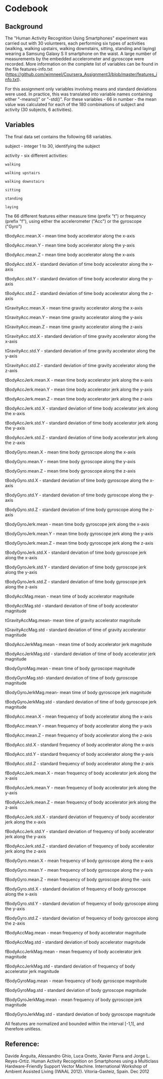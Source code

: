# Codebook

## Background

The "Human Activity Recognition Using Smartphones" experiment was carried out with 30 volunteers, each performing six types of activities (walking, walking upstairs, walking downstairs, sitting, standing and laying) wearing a Samsung Galaxy S II smartphone on the waist. A large number of measurements by the embedded accelerometer and gyroscope were recorded. More information on the complete list of variables can be found in the file features-info.txt (https://github.com/wimneel/Coursera_Assignment3/blob/master/features_info.txt).

For this assignment only variables involving means and standard deviations were used. In practice, this was translated into variable names containing either "-means()" or "-std()". For these variables - 66 in number - the mean value was calculated for each of the 180 combinations of subject and activity (30 subjects, 6 activities).

## Variables
The final data set contains the following 68 variables.

subject - integer 1 to 30, identifying the subject

activity - six different activities:

	walking
	
	walking upstairs
	
	walking downstairs
	
	sitting
	
	standing
	
	laying
	
The 66 different features either measure time (prefix "t") or frequency (prefix "f"), using either the accelerometer ("Acc") or the gyroscope ("Gyro")

tBodyAcc.mean.X - mean time body accelerator along the x-axis

tBodyAcc.mean.Y - mean time body accelerator along the y-axis

tBodyAcc.mean.Z - mean time body accelerator along the x-axis

tBodyAcc.std.X - standard deviation of time body accelerator along the x-axis

tBodyAcc.std.Y - standard deviation of time body accelerator along the y-axis

tBodyAcc.std.Z - standard deviation of time body accelerator along the z-axis

tGravityAcc.mean.X - mean time gravity accelerator along the x-axis

tGravityAcc.mean.Y - mean time gravity accelerator along the y-axis

tGravityAcc.mean.Z - mean time gravity accelerator along the z-axis

tGravityAcc.std.X - standard deviation of time gravity accelerator along the x-axis

tGravityAcc.std.Y - standard deviation of time gravity accelerator along the y-axis

tGravityAcc.std.Z - standard deviation of time gravity accelerator along the z-axis

tBodyAccJerk.mean.X - mean time body accelerator jerk along the x-axis

tBodyAccJerk.mean.Y - mean time body accelerator jerk along the y-axis

tBodyAccJerk.mean.Z - mean time body accelerator jerk along the z-axis

tBodyAccJerk.std.X - standard deviation of time body accelerator jerk along the x-axis

tBodyAccJerk.std.Y - standard deviation of time body accelerator jerk along the y-axis

tBodyAccJerk.std.Z - standard deviation of time body accelerator jerk along the z-axis

tBodyGyro.mean.X - mean time body gyroscope along the x-axis

tBodyGyro.mean.Y - mean time body gyroscope along the y-axis

tBodyGyro.mean.Z - mean time body gyroscope along the z-axis

tBodyGyro.std.X - standard deviation of time body gyroscope along the x-axis

tBodyGyro.std.Y - standard deviation of time body gyroscope along the y-axis

tBodyGyro.std.Z - standard deviation of time body gyroscope along the z-axis

tBodyGyroJerk.mean - mean time body gyroscope jerk along the x-axis

tBodyGyroJerk.mean.Y - mean time body gyroscope jerk along the y-axis

tBodyGyroJerk.mean.Z - mean time body gyroscope jerk along the z-axis

tBodyGyroJerk.std.X - standard deviation of time body gyroscope jerk along the x-axis

tBodyGyroJerk.std.Y - standard deviation of time body gyroscope jerk along the y-axis

tBodyGyroJerk.std.Z - standard deviation of time body gyroscope jerk along the z-axis

tBodyAccMag.mean - mean time of body accelerator magnitude 

tBodyAccMag.std - standard deviation of time of body accelerator magnitude 

tGravityAccMag.mean- mean time of gravity accelerator magnitude 

tGravityAccMag.std - standard deviation of time of gravity accelerator magnitude 

tBodyAccJerkMag.mean - mean time of body accelerator jerk magnitude 

tBodyAccJerkMag.std - standard deviation of time of body accelerator jerk magnitude

tBodyGyroMag.mean - mean time of body gyroscope magnitude

tBodyGyroMag.std- standard deviation of time of body gyroscope magnitude

tBodyGyroJerkMag.mean- mean time of body gyroscope jerk magnitude

tBodyGyroJerkMag.std - standard deviation of time of body gyroscope jerk magnitude

fBodyAcc.mean.X - mean frequency of body accelerator along the x-axis

fBodyAcc.mean.Y - mean frequency of body accelerator along the y-axis

fBodyAcc.mean.Z - mean frequency of body accelerator along the z-axis

fBodyAcc.std.X - standard frequency of body accelerator along the x-axis

fBodyAcc.std.Y - standard frequency of body accelerator along the y-axis

fBodyAcc.std.Z - standard frequency of body accelerator along the z-axis

fBodyAccJerk.mean.X - mean frequency of body accelerator jerk along the x-axis

fBodyAccJerk.mean.Y - mean frequency of body accelerator jerk along the y-axis

fBodyAccJerk.mean.Z - mean frequency of body accelerator jerk along the z-axis

fBodyAccJerk.std.X - standard deviation of frequency of body accelerator jerk along the x-axis

fBodyAccJerk.std.Y - standard deviation of frequency of body accelerator jerk along the y-axis

fBodyAccJerk.std.Z - standard deviation of frequency of body accelerator jerk along the z-axis

fBodyGyro.mean.X - mean frequency of body gyroscope along the x-axis

fBodyGyro.mean.Y - mean frequency of body gyroscope along the y-axis

fBodyGyro.mean.Z - mean frequency of body gyroscope along the -axis

fBodyGyro.std.X - standard deviation of frequency of body gyroscope along the x-axis

fBodyGyro.std.Y - standard deviation of frequency of body gyroscope along the y-axis

fBodyGyro.std.Z - standard deviation of frequency of body gyroscope along the z-axis

fBodyAccMag.mean - mean frequency of body accelerator magnitude

fBodyAccMag.std - standard deviation of body accelerator magnitude

fBodyAccJerkMag.mean - mean frequency of body accelerator jerk magnitude

fBodyAccJerkMag.std - standard deviation of frequency of body accelerator jerk magnitude

fBodyGyroMag.mean - mean frequency of body gyroscope magnitude

fBodyGyroMag.std - standard deviation of body gyroscope magnitude

fBodyGyroJerkMag.mean - mean frequency of body gyroscope jerk magnitude

fBodyGyroJerkMag.std - standard deviation of body gyroscope magnitude


All features are normalized and bounded within the interval [-1,1], and therefore unitless.


## Reference:

Davide Anguita, Alessandro Ghio, Luca Oneto, Xavier Parra and Jorge L. Reyes-Ortiz. Human Activity Recognition on Smartphones using a Multiclass Hardware-Friendly Support Vector Machine. International Workshop of Ambient Assisted Living (IWAAL 2012). Vitoria-Gasteiz, Spain. Dec 2012